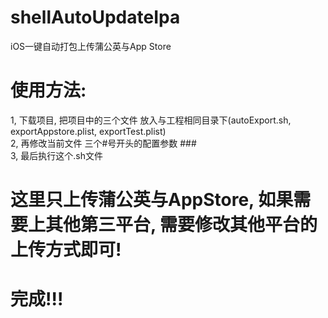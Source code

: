 # shellAutoUpdateIpa

iOS一键自动打包上传蒲公英与App Store


# 使用方法:

 1, 下载项目, 把项目中的三个文件 放入与工程相同目录下(autoExport.sh,  exportAppstore.plist,  exportTest.plist)  
 2, 再修改当前文件 三个#号开头的配置参数   ###  
 3, 最后执行这个.sh文件  

# 这里只上传蒲公英与AppStore, 如果需要上其他第三平台, 需要修改其他平台的上传方式即可!

# 完成!!!
